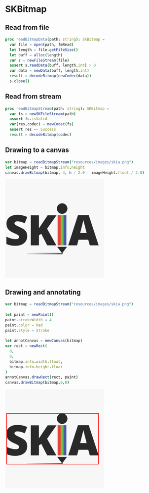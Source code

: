 # SKBitmap

## Read from file

```nim
proc readBitmapData(path: string): SKBitmap =
  var file = open(path, fmRead)
  let length = file.getFileSize()
  let buff = alloc(length)
  var s = newFileStream(file)
  assert s.readData(buff, length.int) > 0
  var data = newData(buff, length.int)
  result = decodeBitmap(newCodec(data))
  s.close()
```

## Read from stream

```nim
proc readBitmapStream(path: string): SKBitmap =
  var fs = newSKFileStream(path)
  assert fs.isValid
  var(res,codec) = newCodec(fs)
  assert res == Success
  result = decodeBitmap(codec)
```

## Drawing to a canvas

```nim
var bitmap = readBitmapStream("resources/images/skia.png")
let imageHeight = bitmap.info.height
canvas.drawBitmap(bitmap, 4, h / 2.0 - imageHeight.float / 2.0)
```

![](_images/sample__bitmap_basics.png ':size=256x256')

## Drawing and annotating

```nim
var bitmap = readBitmapStream("resources/images/skia.png")

let paint = newPaint()
paint.strokeWidth = 4
paint.color = Red
paint.style = Stroke 

let annotCanvas = newCanvas(bitmap)
var rect = newRect(
  0, 
  0,
  bitmap.info.width.float,
  bitmap.info.height.float
)
annotCanvas.drawRect(rect, paint)
canvas.drawBitmap(bitmap,0,0)
```

![](_images/sample__bitmap_annotation.png ':size=256x256')